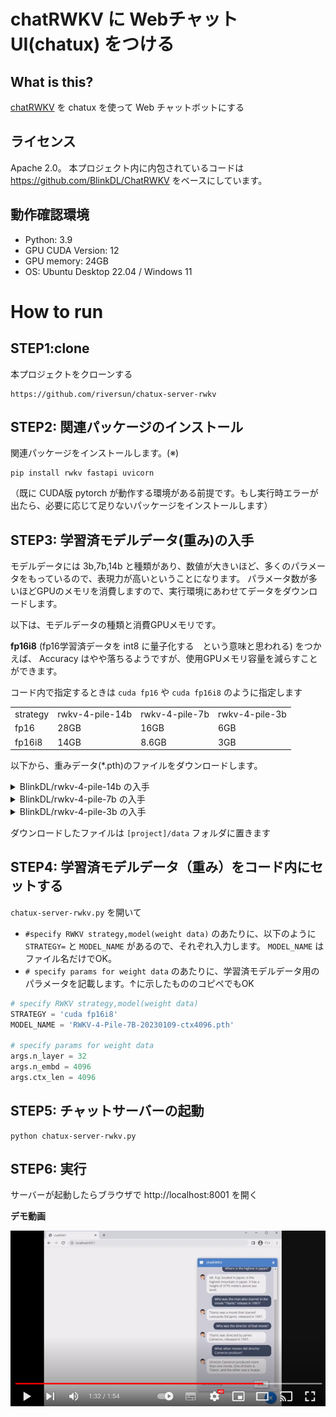# chatRWKV に WebチャットUI(chatux) をつける

## What is this?

[chatRWKV](https://github.com/BlinkDL/ChatRWKV) を chatux を使って Web チャットボットにする

## ライセンス

Apache 2.0。
本プロジェクト内に内包されているコードは https://github.com/BlinkDL/ChatRWKV をベースにしています。

## 動作確認環境

- Python: 3.9
- GPU CUDA Version: 12
- GPU memory: 24GB
- OS: Ubuntu Desktop 22.04 / Windows 11 

# How to run

## STEP1:clone

本プロジェクトをクローンする

```
https://github.com/riversun/chatux-server-rwkv
```

## STEP2: 関連パッケージのインストール

関連パッケージをインストールします。(※)

```commandline
pip install rwkv fastapi uvicorn
```

（既に CUDA版 pytorch が動作する環境がある前提です。もし実行時エラーが出たら、必要に応じて足りないパッケージをインストールします）


## STEP3: 学習済モデルデータ(重み)の入手

モデルデータには 3b,7b,14b と種類があり、数値が大きいほど、多くのパラメータをもっているので、表現力が高いということになります。
パラメータ数が多いほどGPUのメモリを消費しますので、実行環境にあわせてデータをダウンロードします。

以下は、モデルデータの種類と消費GPUメモリです。

**fp16i8** (fp16学習済データを int8 に量子化する　という意味と思われる) をつかえば、 Accuracy はやや落ちるようですが、使用GPUメモリ容量を減らすことができます。

コード内で指定するときは `cuda fp16` や `cuda fp16i8` のように指定します

<table>
	<tr>
		<td>strategy</td>
		<td>rwkv-4-pile-14b</td>
		<td>rwkv-4-pile-7b</td>
		<td>rwkv-4-pile-3b</td>
	</tr>
	<tr>
		<td>fp16</td>
		<td>28GB</td>
		<td>16GB</td>
		<td>6GB</td>
	</tr>
	<tr>
		<td>fp16i8</td>
		<td>14GB</td>
		<td>8.6GB</td>
		<td>3GB</td>
	</tr>
</table>

以下から、重みデータ(*.pth)のファイルをダウンロードします。


<details>

<summary>BlinkDL/rwkv-4-pile-14b の入手</summary>

### BlinkDL/rwkv-4-pile-14b

- ダウンロード
  - https://huggingface.co/BlinkDL/rwkv-4-pile-14b
  - `RWKV-4-Pile-14B-2023xxxx-ctx8192-testxxx.pth` というファイルが The best general model　だそう

- 消費GPUメモリ
  - 約28GB(fp16) ... メモリ 24GB クラスの GPU でも Out of memory になる
  - 約14GB(fp16i8) ...多少 Accuracy が落ちるらしいが T4でも動作する

- パラメータ

```
args.n_layer = 40
args.n_embd = 5120
args.ctx_len = 8192
```

</details>



<details>

<summary>BlinkDL/rwkv-4-pile-7b の入手</summary>


### BlinkDL/rwkv-4-pile-7b

- ダウンロード
  -https://huggingface.co/BlinkDL/rwkv-4-pile-7b
  - `RWKV-4-Pile-7B-20230109-ctx4096.pth` 

- 消費GPUメモリ
  - 約16GB(fp16)
  - 約8.6GB(fp16i8) 

- パラメータ

```
args.n_layer = 32
args.n_embd = 4096
args.ctx_len = 4096
```

</details>


<details>

<summary>BlinkDL/rwkv-4-pile-3b の入手</summary>


### BlinkDL/rwkv-4-pile-3b

- ダウンロード
  -https://huggingface.co/BlinkDL/rwkv-4-pile-3b
  - `RWKV-4-Pile-3B-20221110-ctx4096.pth` 

- 消費GPUメモリ
  - 約6GB(fp16)
  - 約3GB(fp16i8) 

- パラメータ

```
args.n_layer = 32
args.n_embd = 2560
args.ctx_len = 4096
```

</details>


ダウンロードしたファイルは `[project]/data` フォルダに置きます

## STEP4: 学習済モデルデータ（重み）をコード内にセットする

`chatux-server-rwkv.py` を開いて

- `#specify RWKV strategy,model(weight data)` のあたりに、以下のように `STRATEGY=` と `MODEL_NAME` があるので、それぞれ入力します。 `MODEL_NAME` はファイル名だけでOK。
- `# specify params for weight data` のあたりに、学習済モデルデータ用のパラメータを記載します。↑に示したもののコピペでもOK

```python
# specify RWKV strategy,model(weight data)
STRATEGY = 'cuda fp16i8'
MODEL_NAME = 'RWKV-4-Pile-7B-20230109-ctx4096.pth'

# specify params for weight data
args.n_layer = 32
args.n_embd = 4096
args.ctx_len = 4096
```

## STEP5: チャットサーバーの起動

```commandline
python chatux-server-rwkv.py
```

## STEP6: 実行

サーバーが起動したらブラウザで http://localhost:8001 を開く

**デモ動画**

<a href="https://www.youtube.com/watch?v=t3vuNmIYXBo" target="_blank"><img src="img.png"></a>
